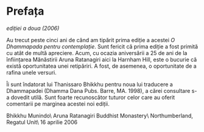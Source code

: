 Prefața
=======
*ediției a doua (2006)*

Au trecut peste cinci ani de când am tipărit prima ediție a acestei *O Dhammapada pentru contemplație*. Sunt fericit că prima ediție a fost primită cu atât de multă apreciere. Acum, cu ocazia aniversării a 25 de ani de la înființarea Mănăstirii Aruna Ratanagiri aici la Harnham Hill, este o bucurie că există oportunitatea unei retipăriri. A fost, de asemenea, o oportunitate de a rafina unele versuri.

Îi sunt îndatorat lui Thanissaro Bhikkhu pentru noua lui traducere a Dhammapadei (Dhamma Dana Pubs. Barre, MA. 1998), a cărei consultare s-a dovedit utilă. Sunt foarte recunoscător tuturor celor care au oferit comentarii pe marginea acestei noi ediții.

Bhikkhu Munindo\\
Aruna Ratanagiri Buddhist Monastery\\
Northumberland, Regatul Unit\\
16 aprilie 2006
